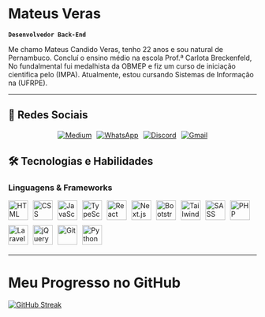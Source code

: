# **Mateus Veras**  
**`Desenvolvedor Back-End`**  

Me chamo Mateus Candido Veras, tenho 22 anos e sou natural de Pernambuco. Concluí o ensino médio na escola Prof.ª Carlota Breckenfeld, No fundalmental fui medalhista da OBMEP e fiz um curso de iniciação cientifica pelo (IMPA). Atualmente, estou cursando Sistemas de Informação na (UFRPE).

---

## 📲 **Redes Sociais**  

<div style="display: flex; flex-wrap: wrap; gap: 10px; justify-content: center; margin-top: 20px;">
  <a href="https://medium.com/@mateusverascandido" target="_blank">
    <img src="https://img.shields.io/badge/Medium-12100E?style=for-the-badge&logo=medium&logoColor=white" alt="Medium" />
  </a>
  <a href="https://wa.me/5587999163042" target="_blank">
    <img src="https://img.shields.io/badge/WhatsApp-25D366?style=for-the-badge&logo=whatsapp&logoColor=white" alt="WhatsApp" />
  </a>
  <a href="https://discord.com/users/1300847747980591154" target="_blank">
    <img src="https://img.shields.io/badge/Discord-5865F2?style=for-the-badge&logo=discord&logoColor=white" alt="Discord" />
  </a>
  <a href="mailto:mateusverascandido@gmail.com?subject=Contato%20via%20GitHub">
    <img src="https://img.shields.io/badge/Gmail-D14836?style=for-the-badge&logo=gmail&logoColor=white" alt="Gmail" />
  </a>
</div>

## 🛠 **Tecnologias e Habilidades**  

### **Linguagens & Frameworks**  
<div style="display: flex; flex-wrap: wrap; gap: 10px; margin-bottom: 20px;">
  <img src="https://cdn.jsdelivr.net/gh/devicons/devicon/icons/html5/html5-original.svg" alt="HTML" title="HTML" width="40" />
  <img src="https://cdn.jsdelivr.net/gh/devicons/devicon/icons/css3/css3-original.svg" alt="CSS" title="CSS" width="40" />
  <img src="https://cdn.jsdelivr.net/gh/devicons/devicon/icons/javascript/javascript-original.svg" alt="JavaScript" title="JavaScript" width="40" />
  <img src="https://cdn.jsdelivr.net/gh/devicons/devicon/icons/typescript/typescript-original.svg" alt="TypeScript" title="TypeScript" width="40" />
  <img src="https://cdn.jsdelivr.net/gh/devicons/devicon/icons/react/react-original.svg" alt="React" title="React" width="40" />
  <img src="https://cdn.jsdelivr.net/gh/devicons/devicon/icons/nextjs/nextjs-original.svg" alt="Next.js" title="Next.js" width="40" />
  <img src="https://cdn.jsdelivr.net/gh/devicons/devicon/icons/bootstrap/bootstrap-original.svg" alt="Bootstrap" title="Bootstrap" width="40" />
  <img src="https://cdn.jsdelivr.net/gh/devicons/devicon/icons/tailwindcss/tailwindcss-original.svg" alt="Tailwind" title="Tailwind" width="40" />
  <img src="https://cdn.jsdelivr.net/gh/devicons/devicon/icons/sass/sass-original.svg" alt="SASS" title="SASS" width="40" />
  <img src="https://cdn.jsdelivr.net/gh/devicons/devicon/icons/php/php-original.svg" alt="PHP" title="PHP" width="40" />
  <img src="https://cdn.jsdelivr.net/gh/devicons/devicon/icons/laravel/laravel-original.svg" alt="Laravel" title="Laravel" width="40" />
  <img src="https://cdn.jsdelivr.net/gh/devicons/devicon/icons/jquery/jquery-original.svg" alt="jQuery" title="jQuery" width="40" />
  <img src="https://cdn.jsdelivr.net/gh/devicons/devicon/icons/git/git-original.svg" alt="Git" title="Git" width="40" />
  <img src="https://cdn.jsdelivr.net/gh/devicons/devicon/icons/python/python-original.svg" alt="Python" title="Python" width="40" />
</div>  

---

# Meu Progresso no GitHub

[![GitHub Streak](https://streak-stats.demolab.com?user=SEU_USERNAME&theme=dark&hide_border=true)](https://git.io/streak-stats)
